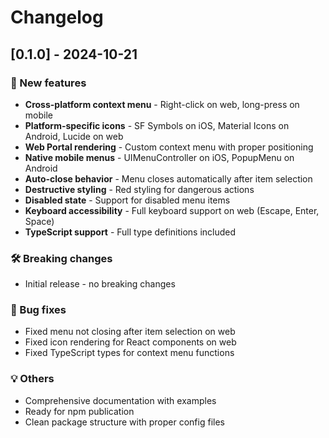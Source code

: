 # Changelog

## [0.1.0] - 2024-10-21

### 🎉 New features
- **Cross-platform context menu** - Right-click on web, long-press on mobile
- **Platform-specific icons** - SF Symbols on iOS, Material Icons on Android, Lucide on web
- **Web Portal rendering** - Custom context menu with proper positioning
- **Native mobile menus** - UIMenuController on iOS, PopupMenu on Android
- **Auto-close behavior** - Menu closes automatically after item selection
- **Destructive styling** - Red styling for dangerous actions
- **Disabled state** - Support for disabled menu items
- **Keyboard accessibility** - Full keyboard support on web (Escape, Enter, Space)
- **TypeScript support** - Full type definitions included

### 🛠 Breaking changes
- Initial release - no breaking changes

### 🐛 Bug fixes
- Fixed menu not closing after item selection on web
- Fixed icon rendering for React components on web
- Fixed TypeScript types for context menu functions

### 💡 Others
- Comprehensive documentation with examples
- Ready for npm publication
- Clean package structure with proper config files
